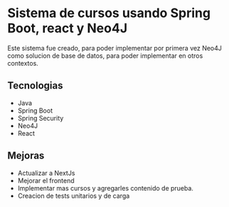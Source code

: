 # Sistema de cursos usando Spring Boot, react y Neo4J

Este sistema fue creado, para poder implementar por primera vez Neo4J como solucion de base de datos, para poder implementar en otros contextos.

## Tecnologias

- Java
- Spring Boot
- Spring Security
- Neo4J
- React

## Mejoras

- Actualizar a NextJs
- Mejorar el frontend
- Implementar mas cursos y agregarles contenido de prueba.
- Creacion de tests unitarios y de carga
